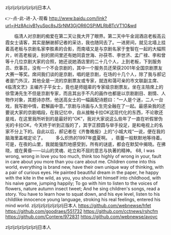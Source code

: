 
zljzljzljzljzljzljzlj日本人




👉-点-此-进-入-观看  http://www.baidu.com/link?url=jHz8AcivB1yuSpc8sJSrNM3GjOR6OSPiMLRbBTcVT1O&wd




　　临清人对京剧的痴爱在第二天让我大开了眼界。第二天中午金润酒店老板高云霞女士请客，其实是酬谢郝记者的采访，我也随同去了。一进房间，就见北墙上挂着高老板与京剧名家李胜素的合影，而南墙又是与京剧名家于奎智在一起的大幅照片，听高老板说，别的房间里还有她同袁世海、孙茯苓、李世济、孟广禄、李和曾等十几位京剧大家的合照，她还说她酒店里的二十几个人，上到老板，下到服务员、炊事员，没有一个不会京剧的，其中一个服务员还荣获2001年全国京剧票友大赛一等奖。席间我们谈的是京剧，唱的是京剧，在场的十几个人，除了我与郝记者是门外汉，其他全是一流的京剧票友或专家，就连和蔼可亲的市文联副主席、《临清文艺》主编齐子平女士，竟也是师姐辈的专家级京剧票友。坐在主陪席上的徐雪涛先生不但是京剧专家，而且其出手不凡的画作也都是以京剧剧目、剧情、人物作对象，其题诗亦然，他送高女士的一幅画配诗题曰：“一人是个迷，二人一台戏，我写剧中情，君解画中意。”京剧与诗画与人生完全融在了一起。最感染我的还要说大家的京剧唱段，在我记忆中，自从接触卡拉OK这现代化的东西，不论歌还是戏，在这里我所听到的是最好的“OK”，我对大家说这么些年了一直在听假冒伪劣的卡拉OK，今天终于听到正版的了，其字正腔圆与举手投足，是和电视上的名家不分上下的。自此以后，郝记者在《齐鲁晚报》上的“小城大戏”一说，便在我的脑海里盖棺定论了。
　　多么炽热的1997年盛夏啊。
，蓓蕾一般默默地等待着。可是，在夜的山里，我就能强烈地感受到，所有的谜底，都会在默契中揭晓。在拂晓，或在黄昏——以山的灵魂、屹立和不屈的意志与执著的精神。
68, I was wrong, wrong in love you too much, think too highly of wrong in your, fault in care about you more than you care about me.
Children come into this world, everything is brand new, have their own unique way of thinking, with a pair of curious eyes.
He painted beautiful dream in the paper, he happy with the kite in the wild, as you, you should let himself into childhood, with his naive game, jumping happily;
To go with him to listen to the voices of flowers, nature autumn insect tweet;
And he sing children's songs, read a story.
You have to learn how to squat down, and his eye level, listen to his childlike innocence young language, stroking his real feelings, entered his mind world.
zljzljzljzljzljzljzlj日本人 https://github.com/webnewse/hfet
https://github.com/goodraes/551732
https://github.com/cctnews/rshcfm
https://github.com/Contere/972831
https://github.com/webnewse/avoyc





zljzljzljzljzljzljzlj日本人
